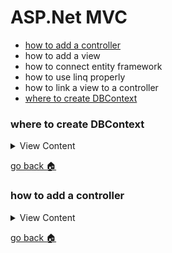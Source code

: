 # ASP.Net MVC

- [how to add a controller][add-control]
- how to add a view
- how to connect entity framework
- how to use linq properly
- how to link a view to a controller
- [where to create DBContext][create-dbc]

[create-dbc]:#where-to-create-dbcontext
[add-control]:#how-to-add-a-controller
[home]:#aspnet-mvc


### where to create DBContext
<details>
<summary>
View Content
</summary>


1. In the **Solutions Explorer** tab, right click  the name of you project and choose Add > New Folder

2. Name the folder **Access Data**, right click on that folder Add > Class. And then name your DBContext file



</details>

[go back :house:][home]




### how to add a controller

<details>
<summary>
View Content
</summary>

**reference**
- [Controller](https://www.tutorialsteacher.com/mvc/mvc-controller)

1. Right click on the controllers folder and go to  Add > Controller

2. In the controller window,  you can assign your controller to whatever feature you
and then click add



</details>

[go back :house:][home]
